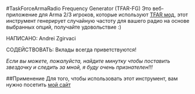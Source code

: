 #TaskForceArmaRadio Frequency Generator (TFAR-FG)
Это веб-приложение для Arma 2/3 игроков, которые используют [TFAR мод](http://radio.task-force.ru/), этот инструмент генерирует случайную частоту для вашего радио на основе выбранных опций, получайте удовольствие :)

НАПИСАНО: Andrei Zgirvaci

СОДЕЙСТВОВАТЬ: Вклады всегда приветствуются!

*Если вы можете, пожалуйста, найдите минутку чтобы поставить звездочку и следить за мной, я буду очень признателен!!!*

##Применение
Для того, чтобы использовать этот инструмент, вам нужно посетить [мой сайт](http://zgirvaciandrei.comuf.com/TaskForceRadio%20Generator/)
